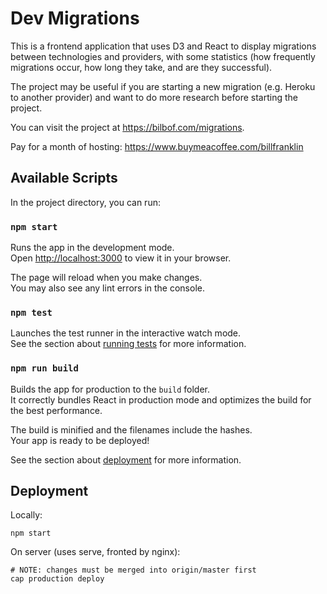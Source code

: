 # Dev Migrations

This is a frontend application that uses D3 and React to display migrations between technologies and providers, with some statistics (how frequently migrations occur, how long they take, and are they successful).

The project may be useful if you are starting a new migration (e.g. Heroku to another provider) and want to do more research before starting the project.

You can visit the project at https://bilbof.com/migrations.

Pay for a month of hosting: https://www.buymeacoffee.com/billfranklin

## Available Scripts

In the project directory, you can run:

### `npm start`

Runs the app in the development mode.\
Open [http://localhost:3000](http://localhost:3000) to view it in your browser.

The page will reload when you make changes.\
You may also see any lint errors in the console.

### `npm test`

Launches the test runner in the interactive watch mode.\
See the section about [running tests](https://facebook.github.io/create-react-app/docs/running-tests) for more information.

### `npm run build`

Builds the app for production to the `build` folder.\
It correctly bundles React in production mode and optimizes the build for the best performance.

The build is minified and the filenames include the hashes.\
Your app is ready to be deployed!

See the section about [deployment](https://facebook.github.io/create-react-app/docs/deployment) for more information.

## Deployment

Locally:
```
npm start
```

On server (uses serve, fronted by nginx):
```
# NOTE: changes must be merged into origin/master first
cap production deploy
```
